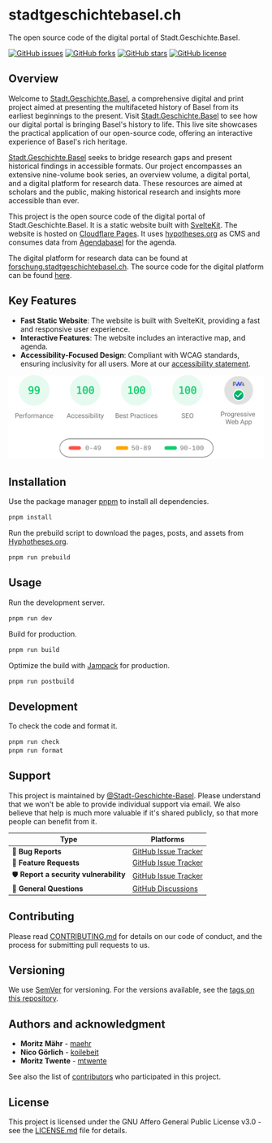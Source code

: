 # stadtgeschichtebasel.ch

The open source code of the digital portal of Stadt.Geschichte.Basel.

[![GitHub issues](https://img.shields.io/github/issues/Stadt-Geschichte-Basel/stadtgeschichtebasel.ch.svg)](https://github.com/Stadt-Geschichte-Basel/stadtgeschichtebasel.ch/issues)
[![GitHub forks](https://img.shields.io/github/forks/Stadt-Geschichte-Basel/stadtgeschichtebasel.ch.svg)](https://github.com/Stadt-Geschichte-Basel/stadtgeschichtebasel.ch/network)
[![GitHub stars](https://img.shields.io/github/stars/Stadt-Geschichte-Basel/stadtgeschichtebasel.ch.svg)](https://github.com/Stadt-Geschichte-Basel/stadtgeschichtebasel.ch/stargazers)
[![GitHub license](https://img.shields.io/github/license/Stadt-Geschichte-Basel/stadtgeschichtebasel.ch.svg)](https://github.com/Stadt-Geschichte-Basel/stadtgeschichtebasel.ch/blob/main/LICENSE.md)

## Overview

Welcome to [Stadt.Geschichte.Basel](https://stadtgeschichtebasel.ch/), a comprehensive digital and print project aimed at presenting the multifaceted history of Basel from its earliest beginnings to the present. Visit [Stadt.Geschichte.Basel](https://stadtgeschichtebasel.ch) to see how our digital portal is bringing Basel's history to life. This live site showcases the practical application of our open-source code, offering an interactive experience of Basel's rich heritage.

[Stadt.Geschichte.Basel](https://stadtgeschichtebasel.ch/) seeks to bridge research gaps and present historical findings in accessible formats. Our project encompasses an extensive nine-volume book series, an overview volume, a digital portal, and a digital platform for research data. These resources are aimed at scholars and the public, making historical research and insights more accessible than ever.

This project is the open source code of the digital portal of Stadt.Geschichte.Basel. It is a static website built with [SvelteKit](https://kit.svelte.dev/). The website is hosted on [Cloudflare Pages](https://pages.cloudflare.com/). It uses [hypotheses.org](https://sgb.hypotheses.org/) as CMS and consumes data from [Agendabasel](https://agendabasel.ch/) for the agenda.

The digital platform for research data can be found at [forschung.stadtgeschichtebasel.ch](https://forschung.stadtgeschichtebasel.ch/). The source code for the digital platform can be found [here](https://github.com/Stadt-Geschichte-Basel/forschung.stadtgeschichtebasel.ch).

## Key Features

- **Fast Static Website**: The website is built with SvelteKit, providing a fast and responsive user experience.
- **Interactive Features**: The website includes an interactive map, and agenda.
- **Accessibility-Focused Design**: Compliant with WCAG standards, ensuring inclusivity for all users. More at our [accessibility statement](https://stadtgeschichtebasel.ch/barrierefreiheit/).

![Lighthouse Score](/assets/images/pagespeed-insights.svg)

## Installation

Use the package manager [pnpm](https://pnpm.io/installation) to install all dependencies.

```bash
pnpm install
```

Run the prebuild script to download the pages, posts, and assets from [Hyphotheses.org](https://sgb.hypotheses.org/).

```bash
pnpm run prebuild
```

## Usage

Run the development server.

```bash
pnpm run dev
```

Build for production.

```bash
pnpm run build
```

Optimize the build with [Jampack](https://jampack.divriots.com/) for production.

```bash
pnpm run postbuild
```

## Development

To check the code and format it.

```bash
pnpm run check
pnpm run format
```

## Support

This project is maintained by [@Stadt-Geschichte-Basel](https://github.com/Stadt-Geschichte-Basel). Please understand that we won't be able to provide individual support via email. We also believe that help is much more valuable if it's shared publicly, so that more people can benefit from it.

| Type                                   | Platforms                                                                                           |
| -------------------------------------- | --------------------------------------------------------------------------------------------------- |
| 🚨 **Bug Reports**                     | [GitHub Issue Tracker](https://github.com/Stadt-Geschichte-Basel/stadtgeschichtebasel.ch/issues)    |
| 🎁 **Feature Requests**                | [GitHub Issue Tracker](https://github.com/Stadt-Geschichte-Basel/stadtgeschichtebasel.ch/issues)    |
| 🛡 **Report a security vulnerability** | [GitHub Issue Tracker](https://github.com/Stadt-Geschichte-Basel/stadtgeschichtebasel.ch/issues)    |
| 💬 **General Questions**               | [GitHub Discussions](https://github.com/Stadt-Geschichte-Basel/stadtgeschichtebasel.ch/discussions) |

## Contributing

Please read [CONTRIBUTING.md](CONTRIBUTING.md) for details on our code of conduct, and the process for submitting pull requests to us.

## Versioning

We use [SemVer](http://semver.org/) for versioning. For the versions available, see the [tags on this repository](https://github.com/Stadt-Geschichte-Basel/stadtgeschichtebasel.ch/tags).

## Authors and acknowledgment

- **Moritz Mähr** - [maehr](https://github.com/maehr)
- **Nico Görlich** - [koilebeit](https://github.com/koilebeit)
- **Moritz Twente** - [mtwente](https://github.com/mtwente)

See also the list of [contributors](https://github.com/Stadt-Geschichte-Basel/stadtgeschichtebasel.ch/graphs/contributors) who participated in this project.

## License

This project is licensed under the GNU Affero General Public License v3.0 - see the [LICENSE.md](LICENSE.md) file for details.
